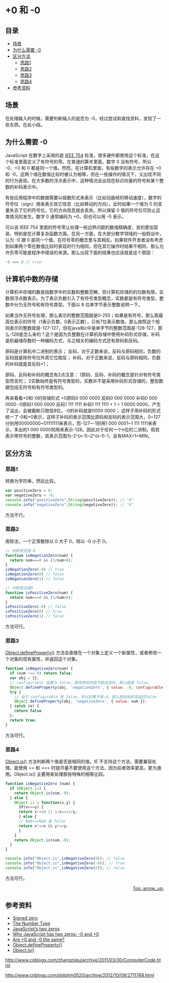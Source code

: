 # +0 和 -0
## <a name="index"></a> 目录
- [场景](#situation)
- [为什么需要 -0](#why)
- [区分方法](#function)
  - [思路1](#way1)
  - [思路2](#way2)
  - [思路3](#way3)
  - [思路4](#way4)
- [参考资料](#reference)

## <a name="situation"></a> 场景
在处理输入的时候，需要判断输入的是否为 -0，经过尝试和查找资料，发现了一些东西，在此小结。

## <a name="why"></a> 为什么需要 -0
JavaScript 在数字上采用的是 [IEEE 754][url-ieee-754] 标准，很多硬件都使用这个标准，在这个标准里面定义了有符号的零。在普通的算术里面，数字 0 没有符号，所以 -0、+0 和 0 都是同一个值。然而，在计算机里面，有些数字的表示允许存在 +0 和 -0，这两个值在数值比较时被认为相等，但在一些操作的情况下，又出现不同的行为表现。在大多数的浮点表示中，这种情况会出现在标识向量的符号和某个整数的补码表示中。

有些应用程序中的数据需要以级数形式来表示（比如动画帧的移动速度），数字的符号位（sign）用来表示其它信息（比如移动的方向）。此时如果一个值为 0 的变量失去了它的符号位，它的方向信息就会丢失。所以保留 0 值的符号位可防止这类情况的发生。数字 0 通常编码为 +0，但也可以用 -0 表示。

可以说 IEEE 754 里面的符号零让处理一些边界问题的数值精确度，变的更加容易，特别是在计算复杂函数方面。在另一方面，在大部分数学领域的一般假设中，认为 -0 跟 0 是同一个值，在符号零的概念里与其相反。如果软件开发者没有考虑到如果两个零在数值比较时表现的行为相同，但在其它操作时结果不相同，那么允许负零可能是程序中错误的来源。那么出现下面的结果也应该就是这个原因：
```javascript
-0 === 0 // true
```

## 计算机中数的存储
计算机中存储的数是指数学中的实数和整数范畴，但计算机存储的的位数有限，实数用浮点数表示。为了表示负数引入了有符号类型概念，实数都是有符号类型，整数中分为无符号和有符号类型。下面以 8 位单字节表示整数说明一下。

如果当作无符号处理，那么表示的整数范围就是0-255；如果是有符号，那么取最高位表示的符号（1表示负数，0表示正数），只有7位表示数值，那么按照这个规则表示的整数就是-127-127，但在java和c中是单字节的整数范围是-128-127，那么-128是怎么来的？这个是因为负整数在计算机存储中使用补码形式存储，补码是机器储存数的一种编码方式，与之相关的编码方式还有原码和反码。

原码是计算机中二进制的表示；
反码，对于正数来说，反码与原码相同，负数的反码就是除符号位外其它位取反；
补码，对于正数来说，反码与原码相同，负数的补码就是其反码+1；

原码、反码和补码的概念有2点注意：
1原码、反码、补码的概念是针对有符号类型而言的；
2实数始终是有符号类型的，实数并不是采用补码形式存储的，整型数据包括无符号和有符号类型的。

再来看看+0和-0的存储形式
+0原码0 000 0000 反码0 000 0000 补码0 000 0000
-0原码1 000 0000 反码1 111 1111 补码1 111 1111 + 1 = 1 0000 0000，产生了溢出，会被截断只取低8位，-0的补码就是0000 0000；
这样子用补码的形式统一了-0和+0表示，这样子补码的表示范围比原码和反码的表示范围大，0~127分别用00000000~01111111来表示，而-127~-1则用1 000 0001~1 111 1111来表示，多出的1 000 0000则用来表示-128。因此对于任何一个n位的二进制，假若表示带符号的整数，其表示范围为-2^(n-1)~2^(n-1)-1，且有MAX+1=MIN。

## <a name="function"></a> 区分方法
### <a name="way1"></a> 思路1
转换为字符串，然后比较。
```javascript
var positiveZero = 0;
var negativeZero = -0;
console.info("positiveZero",String(positiveZero)); // "0"
console.info("negativeZero",String(negativeZero)); // "0"
```
方法不行。
### <a name="way2"></a> 思路2
用除法，一个正常数除以 0 大于 0，除以 -0 小于 0。
```javascript
// 判断是否是-0
function isNegationZero(num) {
  return num===0 && (1/num<0);
}
isNegationZero(-0) // true
isNegationZero(0) // false
isNegationZero(1) // false

// 判断是否是0
function isPositiveZero(num) {
  return num===0 && (1/num>0);
}
isPositiveZero(-0) // false
isPositiveZero(0) // true
isPositiveZero(1) // false
```
方法可行。

### <a name="way3"></a> 思路3
[Object.defineProperty()][url-object-defineProperty] 方法会直接在一个对象上定义一个新属性，或者修改一个对象的现有属性，并返回这个对象。
```javascript
function isNegativeZero(num) {
  if (num !== 0) return false;
  var obj = {};
  // configurable 设置为 false，属性修饰符是不能改变的，默认就是 false。
  Object.defineProperty(obj, 'negativeZero', { value: -0, configurable: false });
  try {
    // 由于 configurable 是 false，所以如果不是-0，那么就会抛异常返回false
    Object.defineProperty(obj, 'negativeZero', { value: num });
  } catch (e) {
    return false
  };
  return true;
}
```
方法可行。

### <a name="way4"></a> 思路4
[Object.is()][url-object-is] 方法判断两个值是否是相同的值。IE 不支持这个方法，需要兼容处理。能使用 == 和 === 时就尽量不要使用这个方法，因为前者效率更高，更为通用。Object.is() 主要用来处理那些特殊的相等比较。
```javascript
function isNegativeZero (num) {
  if (Object.is) {
    return Object.is(num,-0);
  } else {
    Object.is = function(x,y) {
      if(x===y) {
      return x!==0 || 1/x===1/y;
      } else {
      // NaN===NaN 是 false
      return x!==x && y!==y;
      }
    }
    return Object.is(num,-0);
  }
}

console.info("Object.is",isNegativeZero(0)); // false
console.info("Object.is",isNegativeZero(-0)); // true
console.info("Object.is",isNegativeZero(2)); // false

```
方法可行。
<div align="right"><a href="#index">Top :arrow_up:</a></div>

## <a name="reference"></a> 参考资料
- [Signed zero](https://en.wikipedia.org/wiki/Signed_zero)
- [The Number Type](https://www.ecma-international.org/ecma-262/9.0/index.html#sec-ecmascript-language-types-number-type)
- [JavaScript’s two zeros](http://2ality.com/2012/03/signedzero.html)
- [Why JavaScript has two zeros: -0 and +0](https://abdulapopoola.com/2016/12/19/why-javascript-has-two-zeros-0-and-0/)
- [Are +0 and -0 the same?](https://stackoverflow.com/questions/7223359/are-0-and-0-the-same)
- [Object.defineProperty()][url-object-defineProperty]
- [Object.is()][url-object-is]


[url-ieee-754]:https://en.wikipedia.org/wiki/IEEE_754
[url-object-defineProperty]:https://developer.mozilla.org/en-US/docs/Web/JavaScript/Reference/Global_Objects/Object/defineProperty
[url-object-is]:https://developer.mozilla.org/en-US/docs/Web/JavaScript/Reference/Global_Objects/Object/is

http://www.cnblogs.com/zhangziqiu/archive/2011/03/30/ComputerCode.html

http://www.cnblogs.com/dolphin0520/archive/2012/10/09/2711768.html